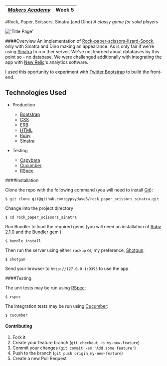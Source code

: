 | [*Makers Academy*](http://www.makersacademy.com) | Week 5 |
| ------------------------------------------------ | ------ |

#Rock, Paper, Scissors, Sinatra (and Dino)
_A classy game for solid players_

!['Title Page'](http://gypsydave5.github.io/images/readme/rpssd-1.png)

####Overview
An implementation of [Rock-paper-scissors-lizard-Spock], only with Sinatra and
Dino making an appearance. As is only fair if we're using [Sinatra](http://www.sinatrarb.com/)
to run ther server. We've not learned about databases by this point so - no
database. We were challenged additionally with integrating the app with [New
Relic]'s analytics software.

I used this oportunity to experiment with [Twitter Bootstrap] to build the
front-end.

Technologies Used
-----------------

+ Production
    - [Bootstrap]
    - [CSS]
    - [ERB]
    - [HTML]
    - [Ruby]
    - [Sinatra]

+ Testing
  - [Capybara]
  - [Cucumber]
  - [RSpec]

####Installation

Clone the repo with the following command (you will need to install [Git]):
```shell
$ git clone git@github.com:gypsydave5/rock_paper_scissors_sinatra.git
```

Change into the project directory
```shell
$ cd rock_paper_scissors_sinatra
```

Run Bundler to load the required gems (you will need an installation of [Ruby] 2.1.0 and the [Bundler] gem )
```shell
$ bundle install
```

Then run the server using either `rackup` or, my preference, [Shotgun]:
```shell
$ shotgun
```

Send your browser to `http://127.0.0.1:9393` to use the app.

####Testing

The unit tests may be run using [RSpec]:

```shell
$ rspec
```

The integration tests may be run using [Cucumber]:
```shell
$ cucumber
```

#### Contributing

1. Fork it
2. Create your feature branch (`git checkout -b my-new-feature`)
3. Commit your changes (`git commit -am 'Add some feature'`)
4. Push to the branch (`git push origin my-new-feature`)
5. Create a new Pull Request

[Haml]: http://haml.info/
[Yo]: http://www.justyo.co/
[Bookmark Manager]: https://github.com/gypsydave5/bookmark-manager
[Cucumber]: http://cukes.info/
[Timecop]: https://github.com/travisjeffery/timecop
[bcrypt]: https://github.com/codahale/bcrypt-ruby
[CSS]: https://developer.mozilla.org/en-US/docs/Web/CSS
[Data Mapper]: http://datamapper.org/
[dotenv]: https://github.com/bkeepers/dotenv
[ERB]: http://www.stuartellis.eu/articles/erb/#other-resources
[HTML]: https://developer.mozilla.org/en-US/docs/Web/HTML
[Mailgun]: https://github.com/bkeepers/dotenv
[PostgreSQL]: http://www.postgresql.org/
[rack flash]: https://github.com/nakajima/rack-flash
[Ruby]: https://www.ruby-lang.org/en/
[Sinatra]: http://www.sinatrarb.com/
[Capybara]: http://jnicklas.github.io/capybara/
[Database cleaner]: https://github.com/DatabaseCleaner/database_cleaner
[RSpec]: http://rspec.info/
[Git]: http://git-scm.com/
[Bundler]: http://bundler.io/
[shotgun]: https://github.com/rtomayko/shotgun
[Rock-paper-scissors-lizard-Spock]: http://en.wikipedia.org/wiki/Rock-paper-scissors-lizard-Spock
[Twitter Bootstrap]: http://getbootstrap.com/
[Bootstrap]: http://getbootstrap.com/
[New Relic]: https://newrelic.com/

